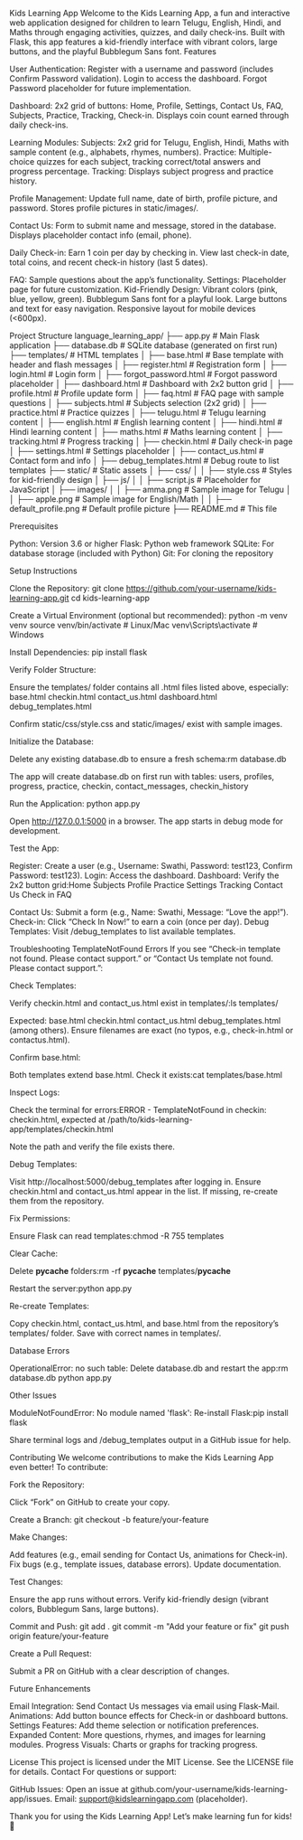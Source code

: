 Kids Learning App
Welcome to the Kids Learning App, a fun and interactive web application designed for children to learn Telugu, English, Hindi, and Maths through engaging activities, quizzes, and daily check-ins. Built with Flask, this app features a kid-friendly interface with vibrant colors, large buttons, and the playful Bubblegum Sans font.
Features

User Authentication:
Register with a username and password (includes Confirm Password validation).
Login to access the dashboard.
Forgot Password placeholder for future implementation.


Dashboard:
2x2 grid of buttons: Home, Profile, Settings, Contact Us, FAQ, Subjects, Practice, Tracking, Check-in.
Displays coin count earned through daily check-ins.


Learning Modules:
Subjects: 2x2 grid for Telugu, English, Hindi, Maths with sample content (e.g., alphabets, rhymes, numbers).
Practice: Multiple-choice quizzes for each subject, tracking correct/total answers and progress percentage.
Tracking: Displays subject progress and practice history.


Profile Management:
Update full name, date of birth, profile picture, and password.
Stores profile pictures in static/images/.


Contact Us:
Form to submit name and message, stored in the database.
Displays placeholder contact info (email, phone).


Daily Check-in:
Earn 1 coin per day by checking in.
View last check-in date, total coins, and recent check-in history (last 5 dates).


FAQ: Sample questions about the app’s functionality.
Settings: Placeholder page for future customization.
Kid-Friendly Design:
Vibrant colors (pink, blue, yellow, green).
Bubblegum Sans font for a playful look.
Large buttons and text for easy navigation.
Responsive layout for mobile devices (<600px).



Project Structure
language_learning_app/
├── app.py                    # Main Flask application
├── database.db               # SQLite database (generated on first run)
├── templates/                # HTML templates
│   ├── base.html             # Base template with header and flash messages
│   ├── register.html         # Registration form
│   ├── login.html            # Login form
│   ├── forgot_password.html  # Forgot password placeholder
│   ├── dashboard.html        # Dashboard with 2x2 button grid
│   ├── profile.html          # Profile update form
│   ├── faq.html              # FAQ page with sample questions
│   ├── subjects.html         # Subjects selection (2x2 grid)
│   ├── practice.html         # Practice quizzes
│   ├── telugu.html           # Telugu learning content
│   ├── english.html          # English learning content
│   ├── hindi.html            # Hindi learning content
│   ├── maths.html            # Maths learning content
│   ├── tracking.html         # Progress tracking
│   ├── checkin.html          # Daily check-in page
│   ├── settings.html         # Settings placeholder
│   ├── contact_us.html       # Contact form and info
│   ├── debug_templates.html  # Debug route to list templates
├── static/                   # Static assets
│   ├── css/
│   │   ├── style.css         # Styles for kid-friendly design
│   ├── js/
│   │   ├── script.js         # Placeholder for JavaScript
│   ├── images/
│   │   ├── amma.png          # Sample image for Telugu
│   │   ├── apple.png         # Sample image for English/Math
│   │   ├── default_profile.png # Default profile picture
├── README.md                 # This file

Prerequisites

Python: Version 3.6 or higher
Flask: Python web framework
SQLite: For database storage (included with Python)
Git: For cloning the repository

Setup Instructions

Clone the Repository:
git clone https://github.com/your-username/kids-learning-app.git
cd kids-learning-app


Create a Virtual Environment (optional but recommended):
python -m venv venv
source venv/bin/activate  # Linux/Mac
venv\Scripts\activate     # Windows


Install Dependencies:
pip install flask


Verify Folder Structure:

Ensure the templates/ folder contains all .html files listed above, especially:
base.html
checkin.html
contact_us.html
dashboard.html
debug_templates.html


Confirm static/css/style.css and static/images/ exist with sample images.


Initialize the Database:

Delete any existing database.db to ensure a fresh schema:rm database.db


The app will create database.db on first run with tables:
users, profiles, progress, practice, checkin, contact_messages, checkin_history




Run the Application:
python app.py


Open http://127.0.0.1:5000 in a browser.
The app starts in debug mode for development.


Test the App:

Register: Create a user (e.g., Username: Swathi, Password: test123, Confirm Password: test123).
Login: Access the dashboard.
Dashboard: Verify the 2x2 button grid:Home        Subjects
Profile     Practice
Settings    Tracking
Contact Us  Check in
FAQ


Contact Us: Submit a form (e.g., Name: Swathi, Message: “Love the app!”).
Check-in: Click “Check In Now!” to earn a coin (once per day).
Debug Templates: Visit /debug_templates to list available templates.



Troubleshooting
TemplateNotFound Errors
If you see “Check-in template not found. Please contact support.” or “Contact Us template not found. Please contact support.”:

Check Templates:

Verify checkin.html and contact_us.html exist in templates/:ls templates/

Expected: base.html checkin.html contact_us.html debug_templates.html (among others).
Ensure filenames are exact (no typos, e.g., check-in.html or contactus.html).


Confirm base.html:

Both templates extend base.html. Check it exists:cat templates/base.html




Inspect Logs:

Check the terminal for errors:ERROR - TemplateNotFound in checkin: checkin.html, expected at /path/to/kids-learning-app/templates/checkin.html


Note the path and verify the file exists there.


Debug Templates:

Visit http://localhost:5000/debug_templates after logging in.
Ensure checkin.html and contact_us.html appear in the list.
If missing, re-create them from the repository.


Fix Permissions:

Ensure Flask can read templates:chmod -R 755 templates




Clear Cache:

Delete __pycache__ folders:rm -rf __pycache__ templates/__pycache__


Restart the server:python app.py




Re-create Templates:

Copy checkin.html, contact_us.html, and base.html from the repository’s templates/ folder.
Save with correct names in templates/.



Database Errors

OperationalError: no such table:
Delete database.db and restart the app:rm database.db
python app.py





Other Issues

ModuleNotFoundError: No module named 'flask':
Re-install Flask:pip install flask




Share terminal logs and /debug_templates output in a GitHub issue for help.

Contributing
We welcome contributions to make the Kids Learning App even better! To contribute:

Fork the Repository:

Click “Fork” on GitHub to create your copy.


Create a Branch:
git checkout -b feature/your-feature


Make Changes:

Add features (e.g., email sending for Contact Us, animations for Check-in).
Fix bugs (e.g., template issues, database errors).
Update documentation.


Test Changes:

Ensure the app runs without errors.
Verify kid-friendly design (vibrant colors, Bubblegum Sans, large buttons).


Commit and Push:
git add .
git commit -m "Add your feature or fix"
git push origin feature/your-feature


Create a Pull Request:

Submit a PR on GitHub with a clear description of changes.



Future Enhancements

Email Integration: Send Contact Us messages via email using Flask-Mail.
Animations: Add button bounce effects for Check-in or dashboard buttons.
Settings Features: Add theme selection or notification preferences.
Expanded Content: More questions, rhymes, and images for learning modules.
Progress Visuals: Charts or graphs for tracking progress.

License
This project is licensed under the MIT License. See the LICENSE file for details.
Contact
For questions or support:

GitHub Issues: Open an issue at github.com/your-username/kids-learning-app/issues.
Email: support@kidslearningapp.com (placeholder).

Thank you for using the Kids Learning App! Let’s make learning fun for kids! 🚀
